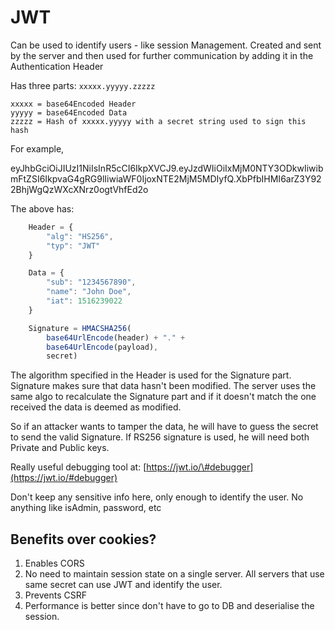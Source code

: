 # JWT

Can be used to identify users - like session Management. Created and sent by the server and then used for further communication by adding it in the Authentication Header

Has three parts: `xxxxx.yyyyy.zzzzz`

```text
xxxxx = base64Encoded Header
yyyyy = base64Encoded Data
zzzzz = Hash of xxxxx.yyyyy with a secret string used to sign this hash
```

For example,

eyJhbGciOiJIUzI1NiIsInR5cCI6IkpXVCJ9.eyJzdWIiOiIxMjM0NTY3ODkwIiwibmFtZSI6IkpvaG4gRG9lIiwiaWF0IjoxNTE2MjM5MDIyfQ.XbPfbIHMI6arZ3Y922BhjWgQzWXcXNrz0ogtVhfEd2o

The above has:

```javascript
    Header = {
        "alg": "HS256",
        "typ": "JWT"
    }

    Data = {
        "sub": "1234567890",
        "name": "John Doe",
        "iat": 1516239022
    }

    Signature = HMACSHA256(
        base64UrlEncode(header) + "." +
        base64UrlEncode(payload),
        secret)
```

The algorithm specified in the Header is used for the Signature part. Signature makes sure that data hasn't been modified. The server uses the same algo to recalculate the Signature part and if it doesn't match the one received the data is deemed as modified. 

So if an attacker wants to tamper the data, he will have to guess the secret to send the valid Signature. If RS256 signature is used, he will need both Private and Public keys.

Really useful debugging tool at: [https://jwt.io/\#debugger](https://jwt.io/#debugger)

Don't keep any sensitive info here, only enough to identify the user. No anything like isAdmin, password, etc

## Benefits over cookies?

1. Enables CORS
2. No need to maintain session state on a single server. All servers that use same secret can use JWT and identify the user.
3. Prevents CSRF
4. Performance is better since don't have to go to DB and deserialise the session.

